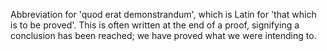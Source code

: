 Abbreviation for 'quod erat demonstrandum', which is Latin for 'that
which is to be proved'. This is often written at the end of a proof,
signifying a conclusion has been reached; we have proved what we were
intending to.
